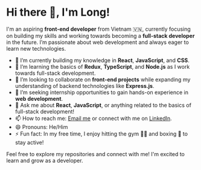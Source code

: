 # Hi there 👋, I'm Long!

I'm an aspiring **front-end developer** from Vietnam 🇻🇳, currently focusing on building my skills and working towards becoming a **full-stack developer** in the future. I’m passionate about web development and always eager to learn new technologies.

- 🔭 I’m currently building my knowledge in **React**, **JavaScript**, and **CSS**.
- 🌱 I’m learning the basics of **Redux**, **TypeScript**, and **Node.js** as I work towards full-stack development.
- 👯 I’m looking to collaborate on **front-end projects** while expanding my understanding of backend technologies like **Express.js**.
- 🤔 I’m seeking internship opportunities to gain hands-on experience in **web development**.
- 💬 Ask me about **React**, **JavaScript**, or anything related to the basics of full-stack development!
- 📫 How to reach me: [Email me](mailto:longhb26442002@gmail.com) or connect with me on [LinkedIn](https://www.linkedin.com/in/your-linkedin-profile).
- 😄 Pronouns: He/Him
- ⚡ Fun fact: In my free time, I enjoy hitting the gym 🏋️‍♂️ and boxing 🥊 to stay active!

Feel free to explore my repositories and connect with me! I'm excited to learn and grow as a developer.
